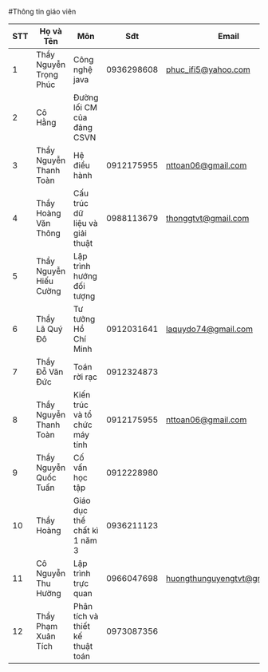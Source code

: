 #Thông tin giáo viên

|STT|Họ và Tên|Môn|Sđt|Email|
|---|---------|---|---|-----|
|1 |Thầy Nguyễn Trọng Phúc | Công nghệ java                | 0936298608 | phuc_ifi5@yahoo.com          |
|2 |Cô Hằng                | Đường lối CM của đảng CSVN    |            |                              |
|3 |Thầy Nguyễn Thanh Toàn | Hệ điều hành                  | 0912175955 | nttoan06@gmail.com           |
|4 |Thầy Hoàng Văn Thông   | Cấu trúc dữ liệu và giải thuật| 0988113679 | thonggtvt@gmail.com          |
|5 |Thầy Nguyễn Hiếu Cường | Lập trình hướng đối tượng     |            |                              |
|6 |Thầy Lã Quý Đô         | Tư tưởng Hồ Chí Minh          | 0912031641 | laquydo74@gmail.com          |
|7 |Thầy Đỗ Văn Đức        | Toán rời rạc                  | 0912324873 |                              |
|8 |Thầy Nguyễn Thanh Toàn | Kiến trúc và tổ chức máy tính | 0912175955 | nttoan06@gmail.com           |
|9 |Thầy Nguyễn Quốc Tuấn  | Cố vấn học tập                | 0912228980 |                              |
|10|Thầy Hoàng             | Giáo dục thể chất kì 1 năm 3  | 0936211123 |                              |
|11|Cô Nguyễn Thu Hường    | Lập trình trực quan           | 0966047698 | huongthunguyengtvt@gmail.com |
|12|Thầy Phạm Xuân Tích    | Phân tích và thiết kế thuật toán | 0973087356 | |